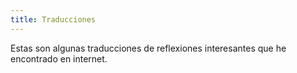 ```yaml
---
title: Traducciones
---
```


Estas son algunas traducciones de reflexiones interesantes que he encontrado en internet.